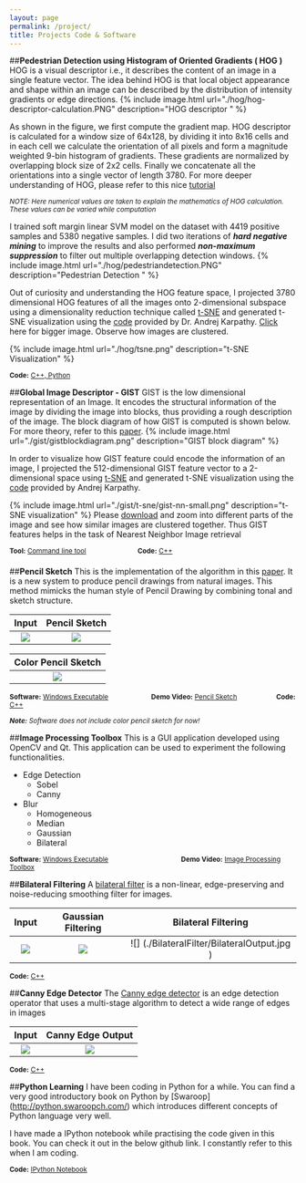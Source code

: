 ```yaml
---
layout: page
permalink: /project/
title: Projects Code & Software
---
```


##**Pedestrian Detection using Histogram of Oriented Gradients ( HOG )**
HOG is a visual descriptor i.e., it describes the content of an image in a single feature vector. 
The idea behind HOG is that local object appearance and shape within an image can be described by 
the distribution of intensity gradients or edge directions.
{% include image.html url="./hog/hog-descriptor-calculation.PNG" description="HOG descriptor " %}

As shown in the figure, we first compute the gradient map.
HOG descriptor is calculated for a window size of 64x128, by dividing 
it into 8x16 cells and in each cell we calculate the orientation of all
pixels and form a magnitude weighted 9-bin histogram of gradients. These gradients are
normalized by overlapping block size of 2x2 cells. Finally we
concatenate all the orientations into a single vector of length 3780.
For more deeper understanding of HOG, please refer to this nice
[tutorial](http://mccormickml.com/2013/05/09/hog-person-detector-tutorial/)

<sup>_NOTE: Here numerical values are taken to explain the mathematics of
HOG calculation. These values can be varied while computation_ </sup>

I trained soft margin linear SVM model on the dataset with 4419 positive samples and 5380
negative samples. I did two iterations of **_hard negative mining_** to improve
the results and also performed **_non-maximum suppression_** to filter out multiple overlapping
detection windows.
{% include image.html url="./hog/pedestriandetection.PNG" description="Pedestrian Detection " %}

Out of curiosity and understanding the HOG feature space, I projected 3780 dimensional HOG features of all the images onto 2-dimensional subspace
using a dimensionality reduction technique called [t-SNE](https://lvdmaaten.github.io/tsne/) and generated t-SNE visualization using the
[code](http://cs.stanford.edu/people/karpathy/cnnembed/) provided by Dr. Andrej Karpathy. [Click](./hog/tsne.png) here for bigger image. 
Observe how images are clustered.

{% include image.html url="./hog/tsne.png" description="t-SNE Visualization" %}

<sup>**Code:** [C++, Python](https://github.com/nrupatunga/Pedestrain-Detection-using-Histogram-of-Oriented-Gradients)</sup>
<br> 

##**Global Image Descriptor - GIST**
GIST is the low dimensional representation of an Image. It encodes the
structural information of the image by dividing the image into blocks,
thus providing a rough description of the image.
The block diagram of how GIST is computed is shown below. 
For more theory, refer to this [paper](http://people.csail.mit.edu/torralba/code/spatialenvelope/). 
{% include image.html url="./gist/gistblockdiagram.png" description="GIST block diagram" %}

In order to visualize how GIST feature could encode the information of an
image, I projected the 512-dimensional GIST feature vector to a
2-dimensional space using [t-SNE](https://lvdmaaten.github.io/tsne/) and generated t-SNE
visualization using the [code](http://cs.stanford.edu/people/karpathy/cnnembed/) provided by Andrej Karpathy.

{% include image.html url="./gist/t-sne/gist-nn-small.png" description="t-SNE visualization" %}
Please [download](./gist/t-sne/gist-nn-large.png) and zoom into different parts of the image and see how similar images are clustered together.
Thus GIST features helps in the task of Nearest Neighbor Image retrieval

<sup>**Tool:** [Command line tool](https://github.com/nrupatunga/GIST-global-Image-Descripor)</sup>
&nbsp; &nbsp; &nbsp; &nbsp;
&nbsp; &nbsp; &nbsp; &nbsp;
&nbsp; &nbsp; &nbsp; 
<sup>**Code:** [C++](https://github.com/nrupatunga/GIST-global-Image-Descripor)</sup>
<br> 

##**Pencil Sketch**
This is the implementation of the algorithm in this [paper](http://www.cse.cuhk.edu.hk/~leojia/projects/pencilsketch/npar12_pencil.pdf). 
It is a new system to produce pencil drawings from natural images. 
This method mimicks the human style of Pencil Drawing by combining tonal
and sketch structure.

Input           |  Pencil Sketch
:-------------------------:|:-------------------------:|
![](./Pencil/In-1.jpg)  | ![](./Pencil/outputgraysketch.png)

 Color Pencil Sketch |
:-------------------------:|
![](./Pencil/outputcolorsketch.png)  |

<sup>**Software:**  [Windows Executable](https://github.com/nrupatunga/Pencil-Sketch/releases) 
&nbsp; &nbsp; &nbsp; &nbsp;
&nbsp; &nbsp; &nbsp; &nbsp;
&nbsp; &nbsp; &nbsp; 
**Demo Video:**  [Pencil Sketch](https://nrupatunga-gmail.tinytake.com/sf/NzQwOTk5XzM0MTEzOTM)
&nbsp; &nbsp; &nbsp; &nbsp;
&nbsp; &nbsp; &nbsp; &nbsp;
&nbsp; &nbsp; 
**Code:** [C++](https://github.com/nrupatunga/Color-Pencil-Sketch)</sup>
<br> 

<sup>_**Note:**_ _Software does not include color pencil sketch for now!_

##**Image Processing Toolbox**
This is a GUI application developed using OpenCV and Qt. This
application can be used to experiment the following functionalities.

* Edge Detection
	- Sobel
	- Canny
* Blur
	- Homogeneous
	- Median
	- Gaussian
	- Bilateral

<sup>**Software:**  [Windows Executable](https://github.com/nrupatunga/Computer-Vision-Tool) 
&nbsp; &nbsp; &nbsp; &nbsp;
&nbsp; &nbsp; &nbsp; &nbsp;
&nbsp; &nbsp; &nbsp; 
&nbsp; &nbsp; &nbsp; &nbsp;
&nbsp; &nbsp; &nbsp; &nbsp;
**Demo Video:**  [Image Processing Toolbox](https://nrupatunga-gmail.tinytake.com/sf/NzUyNTg4XzM0NDE0OTM)
<br> 

##**Bilateral Filtering**
A [bilateral filter](http://people.csail.mit.edu/sparis/bf_course/) is a non-linear, edge-preserving and noise-reducing smoothing filter for images. 

Input           |  Gaussian Filtering | Bilateral Filtering
:-------------------------:|:-------------------------:|:----------------------:|
![](./BilateralFilter/Input.jpg)  | ![](./BilateralFilter/GaussOutput.jpg) | ![] (./BilateralFilter/BilateralOutput.jpg )
<sup>**Code:** [C++](https://github.com/nrupatunga/Bilateral-Filter)<br></sup>

##**Canny Edge Detector**
The [Canny edge detector](http://docs.opencv.org/3.1.0/da/d22/tutorial_py_canny.html#gsc.tab=0) is an edge detection 
operator that uses a multi-stage algorithm to detect a wide range of edges in images

Input           |  Canny Edge Output 
:-------------------------:|:-------------------------:|
![](./Canny/flower.jpg)  | ![](./Canny/cannyedge.jpg)
<sup>**Code:** [C++](https://github.com/nrupatunga/Canny-Edge-Detector)</sup>
<br>

##**Python Learning**
I have been coding in Python for a while. You can find a very good
introductory book on Python by [Swaroop] (http://python.swaroopch.com/)  which introduces different concepts of
Python language very well. 

I have made a IPython notebook while practising the code given in this book. You
can check it out in the below github link. I constantly refer to this
when I am coding. 

<sup>**Code:** [IPython Notebook](https://github.com/nrupatunga/Learning-Python)</sup>
